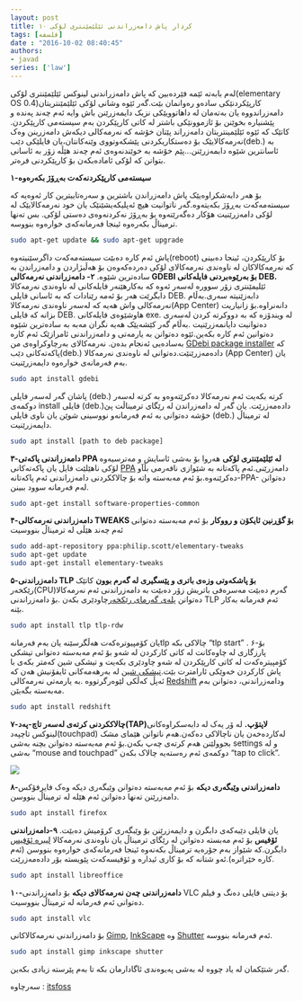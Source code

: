 ```yaml
---
layout: post
title: ۱۰ کردار پاش دامەزراندنی ئێلێمێنتری لۆکی
tags: [فلسفه]
date : "2016-10-02 08:40:45"
authors:
- javad
series: ['law']
---
```




لەم بابەتە ئێمە فێردەبین کە پاش دامەزراندنی لینوکس ئێلێمێنتری لۆکی(elementary OS 0.4)کارپێکردنێکی سادەو رەوانمان بێت.گەر ئێوە وشانی لۆکی ئێلێمێنتریتان دامەزراندووە یان بەتەمان لە داهاتوویێکی نزیک دایمەزرێنن باش وایە ئەم چەند پەندە و پێشنیارە بخوێنن بۆ ئازموونێکی باشتر لە کاتی کارپێکردن بەم سیستەمی کارپێکردن.
کاتێک کە ئێوە ئێلێمینتریتان دامەزراند پێتان خۆشە کە نەرمەکالی دیکەش دامەزرینن وەک نەرمەکالایێک بۆ دەستکاریکردنی پێشکەوتووی وێنەکانتان،یان فایلێکی دێب(deb.) بە ئاسانترین شێوە دابمەزرێنن…پێم خۆشە بە خوێندنەوەی ئەم چەند هێڵە زۆر بە ئاسانی بتوانن کە لۆکی ئامادەبکەن بۆ کارپێکردنی فرەتر.

**۱-سیستەمی کارپێکردنەکەت بەڕۆژ بکەرەوە**

بۆ هەر دابەشکراوەیێک پاش دامەزراندن باشترین و سەرەتاییترین کار ئەوەیە کە سیستەمەکەت بەڕۆژ بکەیتەوە.گەر ناتوانیت هیچ ئەپلیکەیشێنێک یان خود نەرمەکالایێک لە لۆکی دامەزرێنیت هۆکار دەگەرێتەوە بۆ بەڕۆژ نەکردنەوەی دەستی  لۆکی. بس تەنها ترمیناڵ بکەرەوە ئینجا فەرمانەکەی خوارەوە بنووسە.

```bash
sudo apt-get update && sudo apt-get upgrade
```

پاش ئەم کارە دەبێت سیستەمەکەت داگرسێنیتەوە(reboot) بۆ کارپێکردن، ئینجا دەبینی کە نەرمەکالاکان لە ناوەندی نەرمەکالای لۆکی دەردەکەوەن بۆ هەڵبژاردن و دامەزراندن بە سادەترین شێوە.
**۲- دامەزراندنی نەرمەکالی GDEBI بۆ بەرێوەبردنی فایلەکانی DEB.**
ئێلیمێنتری زۆر سوورە لەسەر ئەوە کە بەکارهێنەر فایلەکانی لە ناوەندی نەرمەکالا دابگرێت هەر بۆ ئەمە رێنادات کە بە ئاسانی فایلی DEB. دابەزێنیتە سەری.بەڵام نەرمەکالی واش هەیە کە لەسەر ناوەندی نەرمەکالا(App Center) دانەنراوە.بۆ زانیاریت بزانە کە فایلی DEB. هاوشێوەی فایلەکانی exe. لە ویندۆزە کە بە دووکرتە کردن لەسەری دەتوانیت دایانمەزرێنیت .بەڵام گەر کێشەیێک هەیە نگران مەبە بە سادەترین شێوە دەتوانین ئەم کارە بکەین.ئێوە دەتوانن بە یارمەتی و دامەزراندنی ئامرازێک ئەم کارە بەسادەیی ئەنجام بدەن.
نەرمەکالای بەرچاوکراوەی من [GDebi package installer](https://apps.ubuntu.com/cat/applications/precise/gdebi/) کە پاکەتەکانی دێب(deb.) دادەمەزرێنێت.دەتوانی لە ناوەندی نەرمەکالا (App Center) یان بەم فەرمانەی خوارەوە دایمەزرێنیت.

```bash
sudo apt install gdebi
```

پاشان گەر لەسەر فایلی (deb.) کرتە بکەیت ئەم نەرمەکالا دەکرێتەوەو بە کرتە لەسەر دوکمەی install فایلی (deb.)دادەمەزرێت.
یان گەر لە دامەزراندن لە رێگای ترمیناڵت پێ خۆشە دەتوانی بە ئەم فەرمانەو نووسینی شوێن یان ناوی فایلی (deb.) لە ترمیناڵ دایمەزرێنیت.

```bash
sudo apt install [path to deb package]
```

**۳-دامەزراندنی پاکەتی PPA لە ئێلێمێنتری لۆکی**
هەروا بۆ بەشی ئاسایش و مەترسیەوە لۆکی ناهێلێت فایل یان پاکەتەکانی [PPA](http://www.makeuseof.com/tag/ubuntu-ppa-technology-explained/) دامەزرێنی.ئەم پاکەتانە بە شێوازی نافەرمی بڵآو دەکرێنەوە.بۆ ئەم مەبەستە واتە بۆ چالاککردنی دامەزراندنی ئەم پاکەتانە-PPA- دەتوانن لەم فەرمانە سوود ببینن.

```bash
sudo apt-get install software-properties-common
```

**۴-دامەزراندنی نەرمەکالی TWEAKS بۆ گۆڕنین ئایکۆن و رووکار**
بۆ ئەم مەبەستە دەتوانی ئەم چەند هێڵی لە ترمیناڵ بنووسیت

```bash
sudo add-apt-repository ppa:philip.scott/elementary-tweaks
sudo apt-get update
sudo apt-get install elementary-tweaks
```

**۵-دامەزراندنی TLP بۆ پاشکەوتی وزەی باتری و پێسگیری لە گەرم بوون**
کاتێک رێکخەر(CPU)گەرم دەبێت مەسرەفی باتریش زۆر دەبێت بە دامەزراندنی ئەم نەرمەکالا دەتوانن [پلەی گەرمای رێکخەر](https://itsfoss.com/reduce-overheating-laptops-linux/)چاودێری بکەن .بۆ دامەزراندنی TLP ئەم فەرمانە بەکار بێنە.

```bash
sudo apt install tlp tlp-rdw
```

یان کۆمپیوترەکەت هەڵگرسێنە یان بەم فەرمانەtlp چالاکی بکە “tlp start” .
۶-بۆ پارزگاری لە چاوەکانت لە کاتی کارکردن لە شەو
بۆ ئەم مەبەستە دەتوانی تیشکی کۆمپیترەکەت لە کاتی کارپێکردن لە شەو چاودێری بکەیت و تیشکی شین کەمتر بکەی با پاش کارکردن خەوێکی ئارامترت بێت.[تیشکی شین](http://www.scientificamerican.com/article/q-a-why-is-blue-light-before-bedtime-bad-for-sleep/) لە بەرهەمەکانی ئایفۆنیش هەن کە ئەپڵ کەڵکی لێوەرگرتووە .بە یارمەتی نەرمەکالی [Redshift](http://jonls.dk/redshift/) ودامەزراندنی، دەتوانن بەم مەبەستە بگەیێن.

```bash
sudo apt install redshift
```

**۷-چالاککردنی کرتەی لەسەر تاچ-پەد(TAP)لاپتۆپ.**
لە ۆر یەک لە دابەسکراوەکانی لینوکس تاچپەد(touchpad) لەکاردەخەن یان ناچالاکی دەکەن.هەم ناتوانن هێمای مشک بجوولێنن هەم کرتەی چەپ بکەن.بۆ ئەم مەبەستە دەتوانن بچنە بەشی settings و لە بەشی “mouse and touchpad” دوکمەی ئەم رەستەیە چالاک بکەن “tap to click”.

![](/gnulinux/images/000016.png)

**۸-دامەزراندنی وێبگەری دیکە**
بۆ ئەم مەبەستە دەتوانن وێبگەری دیکە وەک فایرفۆکس دامەزرێنن تەنها دەتوانن ئەم هێلە لە ترمیناڵ بنووسن.

```bash
sudo apt install firefox
```

یان فایلی دێبەکەی دابگرن و دایمەزرێنن بۆ وێبگەری کرۆمیش دەبێت.
**۹-دامەزراندنی ئۆفیس**
بۆ ئەم مەبستە دەتوانن لە رێگای ترمیناڵ یان ناوەندی نەرمەکالا [لیبرە ئۆفیس](https://qezwan.ir/?p=271) دابگرن.کە شێواز بەم جۆرەیە ترمیناڵ بکەنەوە ئینجا فەرمانەکەی خوارەوە بنووسن (ئەم کارە خێراترە).ئەو شتانە کە بۆ کاری ئیدارە و ئۆفیسەکەت پێویستە بۆر دادەمەزرێت.

```bash
sudo apt install libreoffice
```

**۱۰-دامەزراندنی چەن نەرمەکالای دیکە**
بۆ دامەزراندنی VLC بۆ دیتنی فایلی دەنگ و فیلم دەتوانی ئەم فەرمانە لە ترمیناڵ بنووسیت.

```bash
sudo apt install vlc
```

بۆ دامەزراندنی نەرمەکالاکانی [Gimp](https://qezwan.ir/?p=91), [InkScape](https://inkscape.org/en/) وە [Shutter](http://shutter-project.org/) ئەم فەرمانە بنووسە.

```bash
sudo apt install gimp inkscape shutter
```

گەر شتێکمان لە یاد چووە لە بەشی پەیوەندی ئاگادارمان بکە تا بەم پێرستە زیادی بکەین.



سەرچاوە : [itsfoss](https://itsfoss.com/things-to-do-after-installing-elementary-os-loki/)  
